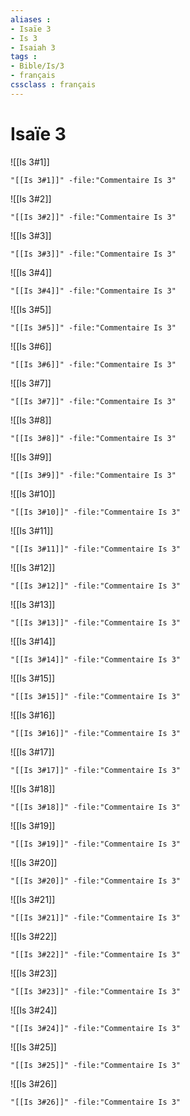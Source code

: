 ```yaml
---
aliases : 
- Isaïe 3
- Is 3
- Isaiah 3
tags : 
- Bible/Is/3
- français
cssclass : français
---
```


# Isaïe 3

![[Is 3#1]]

```query
"[[Is 3#1]]" -file:"Commentaire Is 3"
```

![[Is 3#2]]

```query
"[[Is 3#2]]" -file:"Commentaire Is 3"
```

![[Is 3#3]]

```query
"[[Is 3#3]]" -file:"Commentaire Is 3"
```

![[Is 3#4]]

```query
"[[Is 3#4]]" -file:"Commentaire Is 3"
```

![[Is 3#5]]

```query
"[[Is 3#5]]" -file:"Commentaire Is 3"
```

![[Is 3#6]]

```query
"[[Is 3#6]]" -file:"Commentaire Is 3"
```

![[Is 3#7]]

```query
"[[Is 3#7]]" -file:"Commentaire Is 3"
```

![[Is 3#8]]

```query
"[[Is 3#8]]" -file:"Commentaire Is 3"
```

![[Is 3#9]]

```query
"[[Is 3#9]]" -file:"Commentaire Is 3"
```

![[Is 3#10]]

```query
"[[Is 3#10]]" -file:"Commentaire Is 3"
```

![[Is 3#11]]

```query
"[[Is 3#11]]" -file:"Commentaire Is 3"
```

![[Is 3#12]]

```query
"[[Is 3#12]]" -file:"Commentaire Is 3"
```

![[Is 3#13]]

```query
"[[Is 3#13]]" -file:"Commentaire Is 3"
```

![[Is 3#14]]

```query
"[[Is 3#14]]" -file:"Commentaire Is 3"
```

![[Is 3#15]]

```query
"[[Is 3#15]]" -file:"Commentaire Is 3"
```

![[Is 3#16]]

```query
"[[Is 3#16]]" -file:"Commentaire Is 3"
```

![[Is 3#17]]

```query
"[[Is 3#17]]" -file:"Commentaire Is 3"
```

![[Is 3#18]]

```query
"[[Is 3#18]]" -file:"Commentaire Is 3"
```

![[Is 3#19]]

```query
"[[Is 3#19]]" -file:"Commentaire Is 3"
```

![[Is 3#20]]

```query
"[[Is 3#20]]" -file:"Commentaire Is 3"
```

![[Is 3#21]]

```query
"[[Is 3#21]]" -file:"Commentaire Is 3"
```

![[Is 3#22]]

```query
"[[Is 3#22]]" -file:"Commentaire Is 3"
```

![[Is 3#23]]

```query
"[[Is 3#23]]" -file:"Commentaire Is 3"
```

![[Is 3#24]]

```query
"[[Is 3#24]]" -file:"Commentaire Is 3"
```

![[Is 3#25]]

```query
"[[Is 3#25]]" -file:"Commentaire Is 3"
```

![[Is 3#26]]

```query
"[[Is 3#26]]" -file:"Commentaire Is 3"
```

